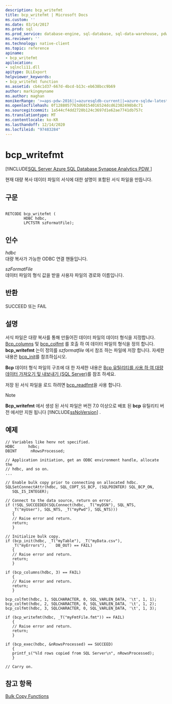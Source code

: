 ```yaml
---
description: bcp_writefmt
title: bcp_writefmt | Microsoft Docs
ms.custom: ''
ms.date: 03/14/2017
ms.prod: sql
ms.prod_service: database-engine, sql-database, sql-data-warehouse, pdw
ms.reviewer: ''
ms.technology: native-client
ms.topic: reference
apiname:
- bcp_writefmt
apilocation:
- sqlncli11.dll
apitype: DLLExport
helpviewer_keywords:
- bcp_writefmt function
ms.assetid: cb4c1d37-667d-4bcd-b13c-eb638bcc9b69
author: markingmyname
ms.author: maghan
monikerRange: '>=aps-pdw-2016||=azuresqldb-current||=azure-sqldw-latest||>=sql-server-2016||>=sql-server-linux-2017||=azuresqldb-mi-current'
ms.openlocfilehash: 0f1288057763d60154016524dcd62302498b8c71
ms.sourcegitcommit: 1a544cf4dd2720b124c3697d1e62ae7741db757c
ms.translationtype: MT
ms.contentlocale: ko-KR
ms.lasthandoff: 12/14/2020
ms.locfileid: "97483284"
---
```

# <a name="bcp_writefmt"></a>bcp_writefmt
[!INCLUDE[SQL Server Azure SQL Database Synapse Analytics PDW ](../../includes/applies-to-version/sql-asdb-asdbmi-asa-pdw.md)]

  현재 대량 복사 데이터 파일의 서식에 대한 설명이 포함된 서식 파일을 만듭니다.  
  
## <a name="syntax"></a>구문  
  
```  
  
RETCODE bcp_writefmt (  
        HDBC hdbc,  
        LPCTSTR szFormatFile);  
```  
  
## <a name="arguments"></a>인수  
 *hdbc*  
 대량 복사가 가능한 ODBC 연결 핸들입니다.  
  
 *szFormatFile*  
 데이터 파일의 형식 값을 받을 사용자 파일의 경로와 이름입니다.  
  
## <a name="returns"></a>반환  
 SUCCEED 또는 FAIL  
  
## <a name="remarks"></a>설명  
 서식 파일은 대량 복사를 통해 만들어진 데이터 파일의 데이터 형식을 지정합니다. [Bcp_columns](../../relational-databases/native-client-odbc-extensions-bulk-copy-functions/bcp-columns.md) 및 [bcp_colfmt](../../relational-databases/native-client-odbc-extensions-bulk-copy-functions/bcp-colfmt.md) 를 호출 하 여 데이터 파일의 형식을 정의 합니다. **bcp_writefmt** 는이 정의를 *szformatfile* 에서 참조 하는 파일에 저장 합니다. 자세한 내용은 [bcp_init](../../relational-databases/native-client-odbc-extensions-bulk-copy-functions/bcp-init.md)를 참조하십시오.  
  
 **Bcp** 데이터 형식 파일의 구조에 대 한 자세한 내용은 [Bcp 유틸리티를 사용 하 여 대량 데이터 가져오기 및 내보내기 &#40;SQL Server&#41;](../../relational-databases/import-export/import-and-export-bulk-data-by-using-the-bcp-utility-sql-server.md)를 참조 하세요.  
  
 저장 된 서식 파일을 로드 하려면 [bcp_readfmt](../../relational-databases/native-client-odbc-extensions-bulk-copy-functions/bcp-readfmt.md)을 사용 합니다.  
  
> [!NOTE]  
>  **Bcp_writefmt** 에서 생성 된 서식 파일은 버전 7.0 이상으로 배포 된 **bcp** 유틸리티 버전 에서만 지원 됩니다 [!INCLUDE[ssNoVersion](../../includes/ssnoversion-md.md)] .  
  
## <a name="example"></a>예제  
  
```  
// Variables like henv not specified.  
HDBC      hdbc;  
DBINT      nRowsProcessed;  
  
// Application initiation, get an ODBC environment handle, allocate the  
// hdbc, and so on.  
...   
  
// Enable bulk copy prior to connecting on allocated hdbc.  
SQLSetConnectAttr(hdbc, SQL_COPT_SS_BCP, (SQLPOINTER) SQL_BCP_ON,  
   SQL_IS_INTEGER);  
  
// Connect to the data source, return on error.  
if (!SQL_SUCCEEDED(SQLConnect(hdbc, _T("myDSN"), SQL_NTS,  
   _T("myUser"), SQL_NTS, _T("myPwd"), SQL_NTS)))  
   {  
   // Raise error and return.  
   return;  
   }  
  
// Initialize bulk copy.   
if (bcp_init(hdbc, _T("myTable"), _T("myData.csv"),  
   _T("myErrors"),    DB_OUT) == FAIL)  
   {  
   // Raise error and return.  
   return;  
   }  
  
if (bcp_columns(hdbc, 3) == FAIL)  
   {  
   // Raise error and return.  
   return;  
   }  
  
bcp_colfmt(hdbc, 1, SQLCHARACTER, 0, SQL_VARLEN_DATA, '\t', 1, 1);  
bcp_colfmt(hdbc, 2, SQLCHARACTER, 0, SQL_VARLEN_DATA, '\t', 1, 2);  
bcp_colfmt(hdbc, 3, SQLCHARACTER, 0, SQL_VARLEN_DATA, '\t', 1, 3);  
  
if (bcp_writefmt(hdbc, _T("myFmtFile.fmt")) == FAIL)  
   {  
   // Raise error and return.  
   return;  
   }  
  
if (bcp_exec(hdbc, &nRowsProcessed) == SUCCEED)  
   {  
   printf_s("%ld rows copied from SQL Server\n", nRowsProcessed);  
   }  
  
// Carry on.  
```  
  
## <a name="see-also"></a>참고 항목  
 [Bulk Copy Functions](../../relational-databases/native-client-odbc-extensions-bulk-copy-functions/sql-server-driver-extensions-bulk-copy-functions.md)  
  
  
